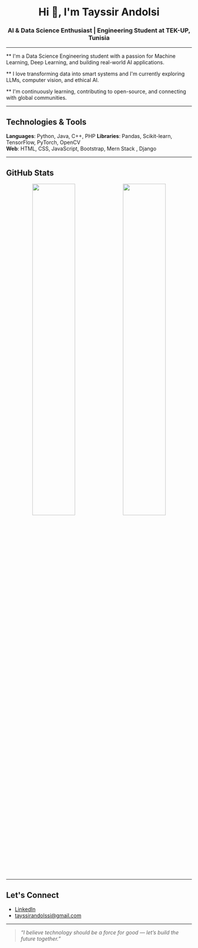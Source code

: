 <h1 align="center">Hi 👋, I'm Tayssir Andolsi</h1>
<h3 align="center">AI & Data Science Enthusiast | Engineering Student at TEK-UP, Tunisia</h3>

---
** I'm a Data Science Engineering student with a passion for Machine Learning, Deep Learning, and building real-world AI applications.

** I love transforming data into smart systems and I'm currently exploring LLMs, computer vision, and ethical AI.

** I'm continuously learning, contributing to open-source, and connecting with global communities.

---

##  Technologies & Tools

**Languages**: Python, Java, C++, PHP
**Libraries**: Pandas, Scikit-learn, TensorFlow, PyTorch, OpenCV  
**Web**: HTML, CSS, JavaScript, Bootstrap, Mern Stack , Django

---

##  GitHub Stats

<div align="center">
  <img src="https://github-readme-stats.vercel.app/api?username=andolsitayssir&show_icons=true&theme=algolia" width="48%" />
  <img src="https://github-readme-stats.vercel.app/api/top-langs?username=andolsitayssir&layout=compact&theme=algolia" width="48%" />
</div>

---

##  Let's Connect

-  [LinkedIn](https://www.linkedin.com/in/tayssir-landolssi-ba1930279/)
-  tayssirandolssi@gmail.com


---

> *“I believe technology should be a force for good — let’s build the future together.”*
